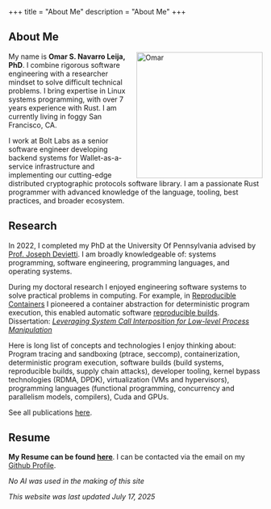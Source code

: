 +++
title = "About Me"
description = "About Me"
+++
## About Me

<img src="/resources/aboutme/omar.jpg"	title="Omar" width="250" height="250" style="float:right"/>

My name is **Omar S. Navarro Leija, PhD**. I combine rigorous software engineering with a researcher mindset
to solve difficult technical problems. I bring expertise in Linux systems programming, with over 7 years experience
with Rust. I am currently living in foggy San Francisco, CA.

I work at Bolt Labs as a senior software engineer developing backend systems for Wallet-as-a-service infrastructure
and implementing our cutting-edge distributed cryptographic protocols software library. I am a passionate Rust 
programmer with advanced knowledge of the language, tooling, best practices, and broader ecosystem.

## Research

In 2022, I completed my PhD at the University Of Pennsylvania advised by [Prof. Joseph Devietti](https://www.cis.upenn.edu/~devietti/). I am broadly knowledgeable of:
systems programming, software engineering, programming languages, and operating systems.  

During my doctoral research I enjoyed engineering software systems to solve practical problems in computing. For example, in [Reproducible Containers](https://dl.acm.org/doi/10.1145/3373376.3378519)
I pioneered a container abstraction for deterministic program execution, this enabled automatic software [reproducible builds](https://reproducible-builds.org/).
Dissertation: [_Leveraging System Call Interposition for Low-level Process Manipulation_](/resources/publications/dissertation.pdf)

Here is long list of concepts and technologies I enjoy thinking about: Program tracing and sandboxing (ptrace, seccomp), containerization,
deterministic program execution, software builds (build systems, reproducible builds, supply chain attacks), developer tooling,
kernel bypass technologies (RDMA, DPDK), virtualization (VMs and hypervisors), programming languages (functional programming, concurrency and parallelism models, compilers),
Cuda and GPUs.

See all publications [here](/publications/main).

## Resume

**My Resume can be found [here](/resources/aboutme/omar_resume_websafe.pdf)**.
I can be contacted via the email on my [Github Profile](https://github.com/gatoWololo).

_No AI was used in the making of this site_

_This website was last updated July 17, 2025_